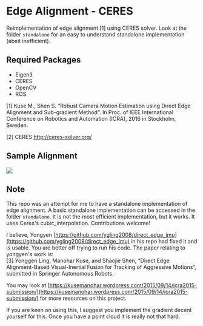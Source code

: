 # Edge Alignment - CERES

Reimplementation of edge alignment [1] using CERES solver. Look at the folder `standalone`
for an easy to understand standalone implementation (abeit inefficient).

## Required Packages
- Eigen3
- CERES
- OpenCV
- ROS

[1] Kuse M., Shen S. “Robust Camera Motion Estimation using Direct Edge Alignment and Sub-gradient Method“. In Proc. of IEEE International Conference on Robotics and Automation (ICRA), 2016 in Stockholm, Sweden.

[2] CERES http://ceres-solver.org/

## Sample Alignment
![](readme/output_7ewdbs.gif)


## Note
This repo was an attempt for me to have a standalone
implementation of edge alignment. A basic standalone implementation
can be accessed in the folder `standalone`. It is not the most efficient implementation, but
it works. It uses Ceres's cubic_interpolation. Contributions welcome!

I believe, Yongyen [https://github.com/ygling2008/direct_edge_imu](https://github.com/ygling2008/direct_edge_imu) in his repo had
fixed it and is usable. You are better off trying to run his code.
The paper relating to yongyen's work is:<br/>
[3] Yonggen Ling, Manohar Kuse, and Shaojie Shen, “Direct Edge Alignment-Based Visual-Inertial Fusion for Tracking of Aggressive Motions“, submitted in Springer Autonomous Robots. 

You may look at [https://kusemanohar.wordpress.com/2015/09/14/icra2015-submission/](https://kusemanohar.wordpress.com/2015/09/14/icra2015-submission/)
for more resources on this project.

If you are keen on using this, I suggest you implement the gradient decent yourself for this. Once you have a point cloud it is really not that hard. 
